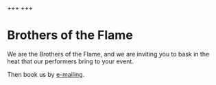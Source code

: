 +++
+++

# Brothers of the Flame

We are the Brothers of the Flame, and we are inviting you to bask in the
heat that our performers bring to your event.

Then book us by <a href="mailto:booking@brothersoftheflame.com">e-mailing</a>.
